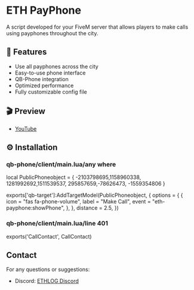 # ETH PayPhone

A script developed for your FiveM server that allows players to make calls using payphones throughout the city.

## 🌟 Features

- Use all payphones across the city
- Easy-to-use phone interface 
- QB-Phone integration
- Optimized performance
- Fully customizable config file

## 🎬 Preview

- [YouTube](https://youtu.be/dF2mcmLmE7I)

## ⚙️ Installation

### qb-phone/client/main.lua/any where

local PublicPhoneobject = {
    -2103798695,1158960338,
    1281992692,1511539537,
    295857659,-78626473,
    -1559354806
}

  exports['qb-target']:AddTargetModel(PublicPhoneobject, {
    options = {
        {
            icon = "fas fa-phone-volume",
            label = "Make Call",
            event = "eth-payphone:showPhone",
        },
    },
    distance = 2.5,
})

### qb-phone/client/main.lua/line 401

exports('CallContact', CallContact)

## Contact

For any questions or suggestions:
- Discord: [ETHLOG Discord](https://discord.gg/VrA83Nwt8v)